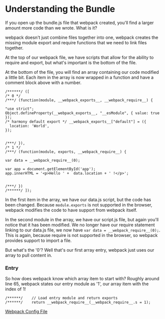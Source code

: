 # Understanding the Bundle

If you open up the bundle.js file that webpack created, you'll find a larger amount more code than we wrote. What is it?

webpack doesn't just combine files together into one, webpack creates the missing module export and require functions that we need to link files together.

At the top of our webpack file, we have scripts that allow for the ability to require and export, but what's important is the bottom of the file.

At the bottom of the file, you will find an array containing our code modified a little bit. Each item in the array is now wrapped in a function and have a comment block above with a number.

```
/******/ ([
/* 0 */
/***/ (function(module, __webpack_exports__, __webpack_require__) {

"use strict";
Object.defineProperty(__webpack_exports__, "__esModule", { value: true });
/* harmony default export */ __webpack_exports__["default"] = ({
  location: 'World',
});


/***/ }),
/* 1 */
/***/ (function(module, exports, __webpack_require__) {

var data = __webpack_require__(0);

var app = document.getElementById('app');
app.innerHTML = '<p>Hello ' +  data.location + ' !</p>';


/***/ })
/******/ ]);
```

In the first item in the array, we have our data.js script, but the code has been changed. Because `module.exports` is not supported in the browser, webpack modifies the code to have support from webpack itself.

In the second module in the array, we have our script.js file, but again you'll notice that it has been modified. We no longer have our require statement linking to our data.js file, we now have `var data = __webpack_require__(0);`. This is again, because require is not supported in the browser, so webpack provides support to import a file.

But what's the '0'? Well that's our first array entry, webpack just uses our array to pull content in.

### Entry
So how does webpack know which array item to start with? Roughly around line 65, webpack states our entry module as '1', our array item with the index of 1!

```
/******/ 	// Load entry module and return exports
/******/ 	return __webpack_require__(__webpack_require__.s = 1);
```

[Webpack Config File](04-webpack-config-file.md)
